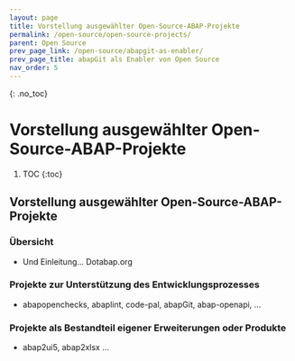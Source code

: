 ```yaml
---
layout: page
title: Vorstellung ausgewählter Open-Source-ABAP-Projekte
permalink: /open-source/open-source-projects/
parent: Open Source
prev_page_link: /open-source/abapgit-as-enabler/
prev_page_title: abapGit als Enabler von Open Source
nav_order: 5
---
```


{: .no_toc}
# Vorstellung ausgewählter Open-Source-ABAP-Projekte

1. TOC
{:toc}

## Vorstellung ausgewählter Open-Source-ABAP-Projekte

### Übersicht

- Und Einleitung... Dotabap.org

### Projekte zur Unterstützung des Entwicklungsprozesses

- abapopenchecks, abaplint, code-pal, abapGit, abap-openapi, ...

### Projekte als Bestandteil eigener Erweiterungen oder Produkte

- abap2ui5, abap2xlsx ...
